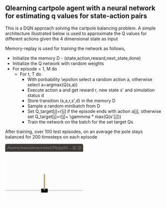 ## **Qlearning cartpole agent with a neural network for estimating q values for state-action pairs**

This is a DQN approach solving the cartpole balancing problem. A simple architecture illustrated below is used to approximate the Q values for different actions given the 4 dimensional state as input

Memory-replay is used for training the network as follows,

* Initialize the memory D - (state,action,reward,next_state,done)
* Initialize the Q network with random weights
* For episode = 1, M do
	* For t, T do
		* With porbability \epsilon select a random action a, otherwise select a=argmax(Q(s,a))
		* Execute action a and get reward r, new state s' and simulation status d
		* Store transition (s,a,r,s',d) in the memory D
		* Sample a random minibatch from D
		* Set Q_target[j]=r[j] if the episode ends with action a[j], otherwise set Q_target[j]=r[j]+ \gammma * max(Q(s'[j]))
		* Train the network on the batch for the set target Qs


After training, over 100 test episodes, on an average the pole stays balanced for 200 timesteps on each episode

<img src="./readme_utils/test1.gif" width=250/>